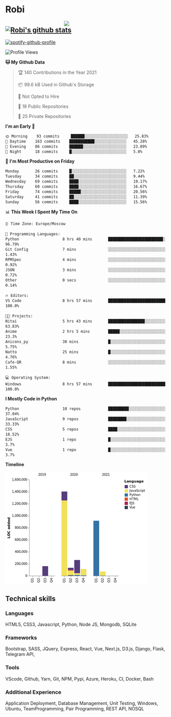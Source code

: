 # Robi

<img align='right' src='https://thumbs.gfycat.com/BleakGorgeousAmoeba-size_restricted.gif' width='320'>

[![Robi's github stats](https://github-readme-stats-lime-theta.vercel.app/api?username=robimez&count_private=true&show_icons=true&theme=dark)](https://github.com/RobiMez/github-readme-stats)
---

[![spotify-github-profile](https://spotify-github-profile.vercel.app/api/view?uid=vy6ne4sn1wcemvxhp0qti58n5&cover_image=true&theme=novatorem)](https://spotify-github-profile.vercel.app/api/view?uid=vy6ne4sn1wcemvxhp0qti58n5&redirect=true)



<!--START_SECTION:waka-->
![Profile Views](http://img.shields.io/badge/Profile%20Views-3-blue)

**🐱 My Github Data** 

> 🏆 140 Contributions in the Year 2021
 > 
> 📦 99.6 kB Used in Github's Storage 
 > 
> 🚫 Not Opted to Hire
 > 
> 📜 18 Public Repositories 
 > 
> 🔑 25 Private Repositories  
 > 
**I'm an Early 🐤** 

```text
🌞 Morning    93 commits     ██████░░░░░░░░░░░░░░░░░░░   25.83% 
🌆 Daytime    163 commits    ███████████░░░░░░░░░░░░░░   45.28% 
🌃 Evening    86 commits     ██████░░░░░░░░░░░░░░░░░░░   23.89% 
🌙 Night      18 commits     █░░░░░░░░░░░░░░░░░░░░░░░░   5.0%

```
📅 **I'm Most Productive on Friday** 

```text
Monday       26 commits     █░░░░░░░░░░░░░░░░░░░░░░░░   7.22% 
Tuesday      34 commits     ██░░░░░░░░░░░░░░░░░░░░░░░   9.44% 
Wednesday    69 commits     ████░░░░░░░░░░░░░░░░░░░░░   19.17% 
Thursday     60 commits     ████░░░░░░░░░░░░░░░░░░░░░   16.67% 
Friday       74 commits     █████░░░░░░░░░░░░░░░░░░░░   20.56% 
Saturday     41 commits     ██░░░░░░░░░░░░░░░░░░░░░░░   11.39% 
Sunday       56 commits     ████░░░░░░░░░░░░░░░░░░░░░   15.56%

```


📊 **This Week I Spent My Time On** 

```text
⌚︎ Time Zone: Europe/Moscow

💬 Programming Languages: 
Python                   8 hrs 40 mins       ████████████████████████░   96.79% 
Git Config               7 mins              ░░░░░░░░░░░░░░░░░░░░░░░░░   1.43% 
RPMSpec                  4 mins              ░░░░░░░░░░░░░░░░░░░░░░░░░   0.92% 
JSON                     3 mins              ░░░░░░░░░░░░░░░░░░░░░░░░░   0.72% 
Other                    0 secs              ░░░░░░░░░░░░░░░░░░░░░░░░░   0.14%

🔥 Editors: 
VS Code                  8 hrs 57 mins       █████████████████████████   100.0%

🐱‍💻 Projects: 
Nitai                    5 hrs 43 mins       ████████████████░░░░░░░░░   63.83% 
Anime                    2 hrs 5 mins        █████░░░░░░░░░░░░░░░░░░░░   23.3% 
Anicons_py               30 mins             █░░░░░░░░░░░░░░░░░░░░░░░░   5.75% 
Natto                    25 mins             █░░░░░░░░░░░░░░░░░░░░░░░░   4.76% 
Cafe-QR                  8 mins              ░░░░░░░░░░░░░░░░░░░░░░░░░   1.55%

💻 Operating System: 
Windows                  8 hrs 57 mins       █████████████████████████   100.0%

```

**I Mostly Code in Python** 

```text
Python                   10 repos            █████████░░░░░░░░░░░░░░░░   37.04% 
JavaScript               9 repos             ████████░░░░░░░░░░░░░░░░░   33.33% 
CSS                      5 repos             ████░░░░░░░░░░░░░░░░░░░░░   18.52% 
EJS                      1 repo              █░░░░░░░░░░░░░░░░░░░░░░░░   3.7% 
Vue                      1 repo              █░░░░░░░░░░░░░░░░░░░░░░░░   3.7%

```


**Timeline**

![Chart not found](https://raw.githubusercontent.com/RobiMez/RobiMez/master/charts/bar_graph.png) 


<!--END_SECTION:waka-->

## Technical skills

### Languages

HTML5, CSS3, Javascript, Python, Node JS, Mongodb, SQLite

### Frameworks

Bootstrap, SASS, JQuery, Express, React, Vue, Next.js,
D3.js, Django, Flask, Telegram API,

### Tools

VScode, Github, Yarn, Git, NPM, Pypi, Azure, Heroku, CI, Docker, Bash

### Additional Experience

Application Deployment, Database Management, Unit Testing, Windows, Ubuntu, TeamProgramming, Pair Programming, REST API, NOSQL
